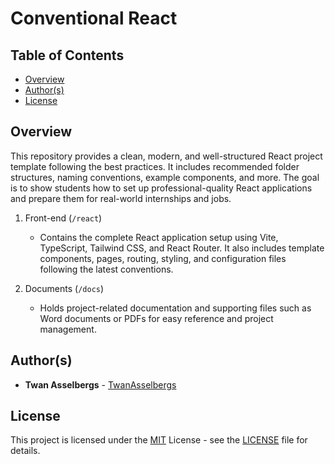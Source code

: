# Conventional React


## Table of Contents

  - [Overview](#overview)
  - [Author(s)](#authors)
  - [License](#license)


## Overview

This repository provides a clean, modern, and well-structured React project template following the best practices. It includes recommended folder structures, naming conventions, example components, and more. The goal is to show students how to set up professional-quality React applications and prepare them for real-world internships and jobs.

1. Front-end (`/react`)

   - Contains the complete React application setup using Vite, TypeScript, Tailwind CSS, and React Router. It also includes template components, pages, routing, styling, and configuration files following the latest conventions.

2. Documents (`/docs`)

   - Holds project-related documentation and supporting files such as Word documents or PDFs for easy reference and project management.
     

## Author(s)

- **Twan Asselbergs** - [TwanAsselbergs](https://github.com/TwanAsselbergs)


## License

This project is licensed under the [MIT](LICENSE) License - see the [LICENSE](LICENSE) file for details.
